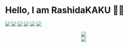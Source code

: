 # Hello, I am RashidaKAKU 👏🏻

![](https://img.shields.io/badge/python3-%E5%AD%A6%E4%B9%A0%E4%B8%AD-yellow)
![](https://img.shields.io/badge/JavaScript-%E5%AD%A6%E4%B9%A0%E4%B8%AD-yellow)
![](https://img.shields.io/badge/Batchfile-%E5%AD%A6%E4%B9%A0%E4%B8%AD-yellow)
![](https://img.shields.io/badge/HTML-%E5%AD%A6%E4%B9%A0%E4%B8%AD-yellow)
![](https://img.shields.io/badge/windows-%E7%8E%AF%E5%A2%83-blue)
![](https://img.shields.io/badge/VS%20CODE-%E7%BC%96%E8%BE%91%E5%99%A8-blue)



<div style="display: flex; flex-direction: column; align-items: center;">
  <a href="https://github.com/RashidaKAKU">
    <img align="center" src="https://github-readme-stats.vercel.app/api?username=RashidaKAKU&show_icons=true&theme=shades-of-purple&count_private=true" />
  </a>
   <a href="https://github.com/RashidaKAKU">
    <img align="center" src="https://github-readme-stats.vercel.app/api/top-langs/?username=RashidaKAKU&theme=shades-of-purple" />
  </a>
</div>
